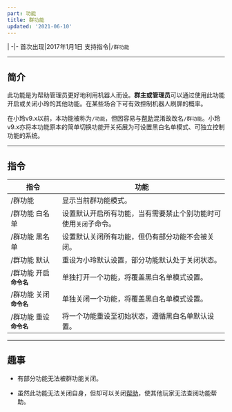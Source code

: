 ```yaml
---
part: 功能
title: 群功能
updated: '2021-06-10'
---
```


 |
-|-
首次出现|2017年1月1日
支持指令|`/群功能`

---

## 简介

此功能是为帮助管理员更好地利用机器人而设。**群主或管理员**可以通过使用此功能开启或关闭小玲的其他功能。在某些场合下可有效控制机器人刷屏的概率。

在小玲v9.x以前，本功能被称为`/功能`，但因容易与[帮助](/feature/help)混淆故改名`/群功能`。小玲v9.x亦将本功能原本的简单切换功能开关拓展为可设置黑白名单模式、可独立控制功能的系统。

---

## 指令

指令|功能
---|---
/群功能|显示当前群功能模式。
/群功能 白名单|设置默认开启所有功能，当有需要禁止个别功能时可使用`关闭`子命令。
/群功能 黑名单|设置默认关闭所有功能，但仍有部分功能不会被关闭。
/群功能 默认|重设为小玲默认设置，部分功能默认处于关闭状态。
/群功能 开启 **`命令名`**|单独打开一个功能，将覆盖黑白名单模式设置。
/群功能 关闭 **`命令名`**|单独关闭一个功能，将覆盖黑白名单模式设置。
/群功能 重设 **`命令名`**|将一个功能重设至初始状态，遵循黑白名单默认设置。

---

## 趣事

- 有部分功能无法被群功能关闭。

- 虽然此功能无法关闭自身，但却可以关闭[帮助](/feature/help)，使其他玩家无法查阅功能帮助。